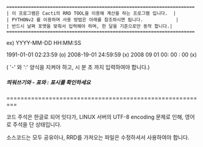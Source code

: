 ```
=====================================================================
| 이 프로그램은 Cacti의 RRD TOOL을 이용해 계산을 하는 프로그램 입니다.  |
| PYTHONv2 를 이용하며 사용 방법은 아래를 참조하시면 됩니다.            |
| 반드시 날짜 포멧을 맞춰서 입력해야 하며, 한 달을 기준으로만 동작 합니다.|
=====================================================================
```


ex)
YYYY-MM-DD HH:MM:SS

1991-01-01 02:23:59 (o)
2008-19-01 24:59:59 (x)
2008 09 01 00: 00 : 00 (x)

( '-' 와 ':' 양식을 지켜야 하고, 시 분 초 까지 입력하여야 합니다.)

##### 띄워쓰기와 - 표와 : 표시를 확인하세요

=========================================================


코드 주석은 한글로 되어 잇다가, LINUX 서버의 UTF-8 encoding 문제로 인해,
영어로 주석을 단 상태입니다.

소스코드는 모두 공유이나,
RRD를 가져오는 파일은 수정하셔서 사용하여야 합니다.
